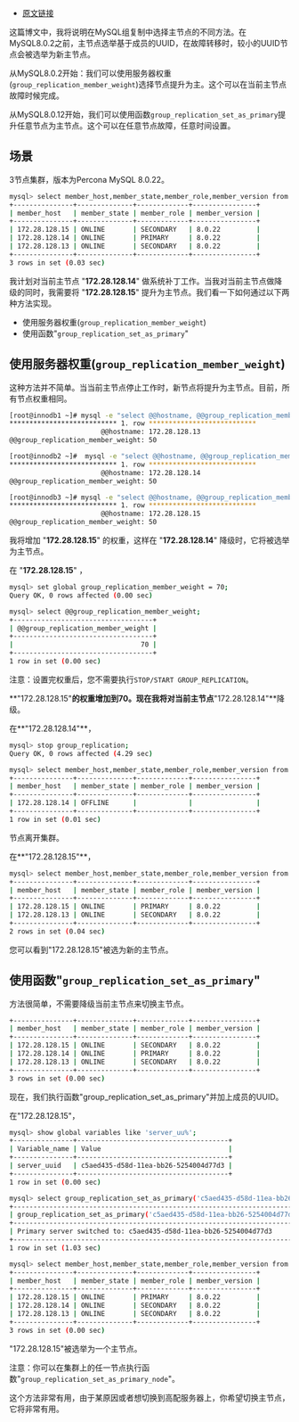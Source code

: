 - [原文链接](https://www.percona.com/blog/2021/01/11/mysql-group-replication-how-to-elect-the-new-primary-node/)

这篇博文中，我将说明在MySQL组复制中选择主节点的不同方法。在MySQL8.0.2之前，主节点选举基于成员的UUID，在故障转移时，较小的UUID节点会被选举为新主节点。

从MySQL8.0.2开始：我们可以使用服务器权重(`group_replication_member_weight`)选择节点提升为主。这个可以在当前主节点故障时候完成。

从MySQL8.0.12开始，我们可以使用函数`group_replication_set_as_primary`提升任意节点为主节点。这个可以在任意节点故障，任意时间设置。

## 场景

3节点集群，版本为Percona MySQL 8.0.22。

```bash
mysql> select member_host,member_state,member_role,member_version from performance_schema.replication_group_members;
+---------------+--------------+-------------+----------------+
| member_host   | member_state | member_role | member_version |
+---------------+--------------+-------------+----------------+
| 172.28.128.15 | ONLINE       | SECONDARY   | 8.0.22         |
| 172.28.128.14 | ONLINE       | PRIMARY     | 8.0.22         |
| 172.28.128.13 | ONLINE       | SECONDARY   | 8.0.22         |
+---------------+--------------+-------------+----------------+
3 rows in set (0.03 sec)
```

我计划对当前主节点 "**172.28.128.14**" 做系统补丁工作。当我对当前主节点做降级的同时，我需要将 "**172.28.128.15**" 提升为主节点。我们看一下如何通过以下两种方法实现。

- 使用服务器权重(`group_replication_member_weight`)
- 使用函数"`group_replication_set_as_primary`"

## 使用服务器权重(`group_replication_member_weight`)

这种方法并不简单。当当前主节点停止工作时，新节点将提升为主节点。目前，所有节点权重相同。

```bash
[root@innodb1 ~]# mysql -e "select @@hostname, @@group_replication_member_weight\G"
*************************** 1. row ***************************
                       @@hostname: 172.28.128.13
@@group_replication_member_weight: 50

[root@innodb2 ~]#  mysql -e "select @@hostname, @@group_replication_member_weight\G"
*************************** 1. row ***************************
                       @@hostname: 172.28.128.14
@@group_replication_member_weight: 50

[root@innodb3 ~]# mysql -e "select @@hostname, @@group_replication_member_weight\G"
*************************** 1. row ***************************
                       @@hostname: 172.28.128.15
@@group_replication_member_weight: 50
```

我将增加 "**172.28.128.15**" 的权重，这样在 "**172.28.128.14**" 降级时，它将被选举为主节点。

在 "**172.28.128.15**" ，

```bash
mysql> set global group_replication_member_weight = 70;
Query OK, 0 rows affected (0.00 sec)

mysql> select @@group_replication_member_weight;
+-----------------------------------+
| @@group_replication_member_weight |
+-----------------------------------+
|                                70 |
+-----------------------------------+
1 row in set (0.00 sec)
```

注意：设置完权重后，您不需要执行`STOP/START GROUP_REPLICATION`。

**"172.28.128.15"**的权重增加到70。现在我将对当前主节点**"172.28.128.14"**降级。

在**"172.28.128.14"**，

```bash
mysql> stop group_replication;
Query OK, 0 rows affected (4.29 sec)

mysql> select member_host,member_state,member_role,member_version from performance_schema.replication_group_members;
+---------------+--------------+-------------+----------------+
| member_host   | member_state | member_role | member_version |
+---------------+--------------+-------------+----------------+
| 172.28.128.14 | OFFLINE      |             |                |
+---------------+--------------+-------------+----------------+
1 row in set (0.01 sec)
```

节点离开集群。

在**"172.28.128.15"**，

```bash
mysql> select member_host,member_state,member_role,member_version from performance_schema.replication_group_members;
+---------------+--------------+-------------+----------------+
| member_host   | member_state | member_role | member_version |
+---------------+--------------+-------------+----------------+
| 172.28.128.15 | ONLINE       | PRIMARY     | 8.0.22         |
| 172.28.128.13 | ONLINE       | SECONDARY   | 8.0.22         |
+---------------+--------------+-------------+----------------+
2 rows in set (0.04 sec)
```

您可以看到"172.28.128.15"被选为新的主节点。

## 使用函数"`group_replication_set_as_primary`"

方法很简单，不需要降级当前主节点来切换主节点。

```bash
+---------------+--------------+-------------+----------------+
| member_host   | member_state | member_role | member_version |
+---------------+--------------+-------------+----------------+
| 172.28.128.15 | ONLINE       | SECONDARY   | 8.0.22         |
| 172.28.128.14 | ONLINE       | PRIMARY     | 8.0.22         |
| 172.28.128.13 | ONLINE       | SECONDARY   | 8.0.22         |
+---------------+--------------+-------------+----------------+
3 rows in set (0.00 sec)
```

现在，我们执行函数"group_replication_set_as_primary"并加上成员的UUID。

在"172.28.128.15"，

```bash
mysql> show global variables like 'server_uu%';
+---------------+--------------------------------------+
| Variable_name | Value                                |
+---------------+--------------------------------------+
| server_uuid   | c5aed435-d58d-11ea-bb26-5254004d77d3 |
+---------------+--------------------------------------+
1 row in set (0.00 sec)

mysql> select group_replication_set_as_primary('c5aed435-d58d-11ea-bb26-5254004d77d3');
+--------------------------------------------------------------------------+
| group_replication_set_as_primary('c5aed435-d58d-11ea-bb26-5254004d77d3') |
+--------------------------------------------------------------------------+
| Primary server switched to: c5aed435-d58d-11ea-bb26-5254004d77d3         |
+--------------------------------------------------------------------------+
1 row in set (1.03 sec)

mysql> select member_host,member_state,member_role,member_version from performance_schema.replication_group_members;
+---------------+--------------+-------------+----------------+
| member_host   | member_state | member_role | member_version |
+---------------+--------------+-------------+----------------+
| 172.28.128.15 | ONLINE       | PRIMARY     | 8.0.22         |
| 172.28.128.14 | ONLINE       | SECONDARY   | 8.0.22         |
| 172.28.128.13 | ONLINE       | SECONDARY   | 8.0.22         |
+---------------+--------------+-------------+----------------+
3 rows in set (0.00 sec)
```

"172.28.128.15"被选举为一个主节点。

注意：你可以在集群上的任一节点执行函数"`group_replication_set_as_primary_node`"。

这个方法非常有用，由于某原因或者想切换到高配服务器上，你希望切换主节点，它将非常有用。
